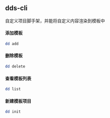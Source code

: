 <!--
 * @Author: zhulijun
 * @LastEditors: zhulijun
 * @Date: 2019-10-17 16:43:36
 * @LastEditTime: 2019-10-17 16:52:33
 * @Descripttion:
 -->
## dds-cli
自定义项目脚手架，并能将自定义内容渲染到模板中


#### 添加模板
```sh
dd add
```

#### 删除模板
```sh
dd delete
```
#### 查看模板列表
```sh
dd list
```

#### 新建模板项目
```sh
dd init
```